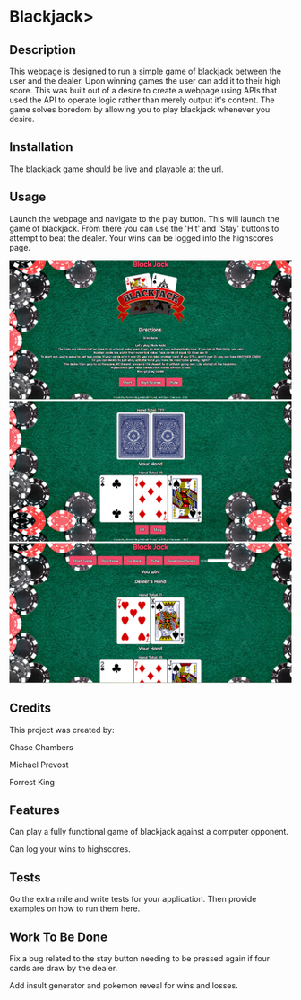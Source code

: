 # Blackjack>

## Description

This webpage is designed to run a simple game of blackjack between the user and the dealer. Upon winning games the user can add it to their high score. This was built out of a desire to create a webpage using APIs that used the API to operate logic rather than merely output it's content. The game solves boredom by allowing you to play blackjack whenever you desire.

## Installation

The blackjack game should be live and playable at the url.

## Usage

Launch the webpage and navigate to the play button. This will launch the game of blackjack. From there you can use the 'Hit' and 'Stay' buttons to attempt to beat the dealer. Your wins can be logged into the highscores page.

![Start Screen](assets/images/BlackjackScr3.png)
![Playing your hand](assets/images/BlackjackScr1.png)
![You win!](assets/images/BlackjackScr2.png)

## Credits

This project was created by:

Chase Chambers

Michael Prevost
 
Forrest King

## Features

Can play a fully functional game of blackjack against a computer opponent.

Can log your wins to highscores.

## Tests

Go the extra mile and write tests for your application. Then provide examples on how to run them here.

## Work To Be Done

Fix a bug related to the stay button needing to be pressed again if four cards are draw by the dealer.

Add insult generator and pokemon reveal for wins and losses.
